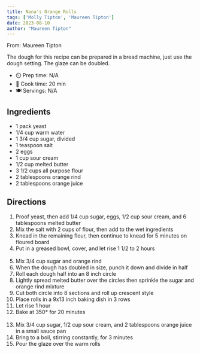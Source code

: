 ```yaml
---
title: Nana's Orange Rolls
tags: ['Molly Tipton', 'Maureen Tipton']
date: 2023-08-10
author: "Maureen Tipton"
---
```

From: Maureen Tipton

The dough for this recipe can be prepared in a bread machine, just use the dough setting. The glaze can be doubled.

- ⏲️ Prep time: N/A
- 🍳 Cook time: 20 min
- 🍽️ Servings: N/A

## Ingredients

- 1 pack yeast
- 1/4 cup warm water
- 1 3/4 cup sugar, divided
- 1 teaspoon salt
- 2 eggs
- 1 cup sour cream
- 1/2 cup melted butter
- 3 1/2 cups all purpose flour
- 2 tablespoons orange rind
- 2 tablespoons orange juice

## Directions

1. Proof yeast, then add 1/4 cup sugar, eggs, 1/2 cup sour cream, and 6 tablespoons melted butter
2. Mix the salt with 2 cups of flour, then add to the wet ingredients
3. Knead in the remaining flour, then continue to knead for 5 minutes on floured board
4. Put in a greased bowl, cover, and let rise 1 1/2 to 2 hours
<br/><br/>
5. Mix 3/4 cup sugar and orange rind
6. When the dough has doubled in size, punch it down and divide in half
7. Roll each dough half into an 8 inch circle
8. Lightly spread melted butter over the circles then sprinkle the sugar and orange rind mixture
9. Cut both circle into 8 sections and roll up crescent style
10. Place rolls in a 9x13 inch baking dish in 3 rows
11. Let rise 1 hour
12. Bake at 350* for 20 minutes
<br/><br/>
13. Mix 3/4 cup sugar, 1/2 cup sour cream, and 2 tablespoons orange juice in a small sauce pan
14. Bring to a boil, stirring constantly, for 3 minutes
15. Pour the glaze over the warm rolls
